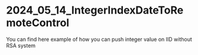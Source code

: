 # 2024_05_14_IntegerIndexDateToRemoteControl
You can find here example of how you can push integer value on IID without RSA system
